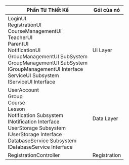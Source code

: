 | **Phần Tử Thiết Kế**         | **Gói của nó**                         |
|----------------------------|----------------------------------------------|
| LoginUI <br> RegistrationUI <br> CourseManagementUI <br> TeacherUI <br> ParentUI <br> NotificationUI <br> GroupManagementUI SubSystem <br> GroupManagementUI SubSystem <br> IGroupManagementUI Interface <br> ServiceUI Subsystem <br> IServiceUI Interface | UI Layer   |
| UserAccount <br> Group <br> Course <br> Lesson <br> Notification Subsystem <br> INotification Interface <br> UserStorage Subsystem  <br> IUserStorage Interface <br> DatabaseService Subsystem <br> IDatabaseService Interface     | Data Layer |
| RegistrationController     | Registration                      |
